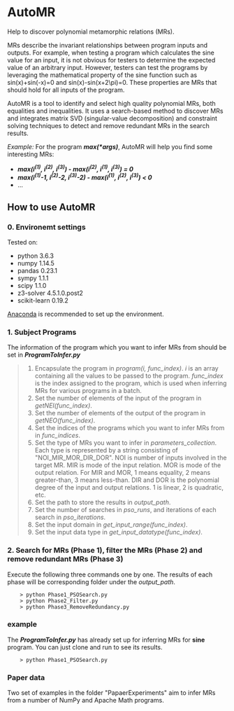 # AutoMR
Help to discover polynomial metamorphic relations (MRs).

MRs describe the invariant relationships between program inputs and outputs. For example, when testing a program which calculates the sine value for an input, it is not obvious for testers to determine the expected value of an arbitrary input. However, testers can test the programs by leveraging the mathematical property of the sine function such as sin(x)+sin(-x)=0 and sin(x)-sin(x+2\pi)=0. These properties are MRs that should hold for all inputs of the program.

AutoMR is a tool to identify and select high quality polynomial MRs, both equalities and inequalities. It uses a search-based method to discover MRs and integrates matrix SVD (singular-value decomposition) and constraint solving techniques to detect and remove redundant MRs in the search results.

_Example:_ For the program ___max(*args)___, AutoMR will help you find some interesting MRs: 
- ___max(i<sup>(1)</sup>, i<sup>(2)</sup>, i<sup>(3)</sup>) - max(i<sup>(2)</sup>, i<sup>(1)</sup>, i<sup>(3)</sup>) = 0___
 - ___max(i<sup>(1)</sup>-1, i<sup>(2)</sup>-2, i<sup>(3)</sup>-2) - max(i<sup>(1)</sup>, i<sup>(2)</sup>, i<sup>(3)</sup>) < 0___
 - ...

## How to use AutoMR

### 0. Environemt settings
Tested on:
* python 3.6.3
* numpy 1.14.5
* pandas 0.23.1
* sympy 1.1.1
* scipy 1.1.0
* z3-solver 4.5.1.0.post2
* scikit-learn 0.19.2

[Anaconda](https://www.anaconda.com/what-is-anaconda) is recommended to set up the environment.

### 1. Subject Programs

The information of the program which you want to infer MRs from should be set in ___ProgramToInfer.py___
> 1. Encapsulate the program in _program(i, func_index)_. _i_ is an array containing all the values to be passed to the program. _func_index_ is the index assigned to the program, which is used when inferring MRs for various programs in a batch.
> 2. Set the number of elements of the input of the program in _getNEI(func_index)_.
> 3. Set the number of elements of the output of the program in _getNEO(func_index)_.
> 4. Set the indices of the programs which you want to infer MRs from in _func_indices_.
> 5. Set the type of MRs you want to infer in _parameters_collection_. Each type is represented by a string consisting of "NOI_MIR_MOR_DIR_DOR". NOI is number of inputs involved in the target MR. MIR is mode of the input relation. MOR is mode of the output relation. For MIR and MOR, 1 means equality, 2 means greater-than, 3 means less-than. DIR and DOR is the polynomial degree of the input and output relations. 1 is linear, 2 is quadratic, etc.
> 6. Set the path to store the results in _output_path_.
> 7. Set the number of searches in _pso_runs_, and iterations of each search in _pso_iterations_.
> 8. Set the input domain in _get_input_range(func_index)_.
> 9. Set the input data type in _get_input_datatype(func_index)_.

### 2. Search for MRs (Phase 1), filter the MRs (Phase 2) and remove redundant MRs (Phase 3)
Execute the following three commands one by one. The results of each phase will be corresponding folder under the _output_path_.

```
    > python Phase1_PSOSearch.py
    > python Phase2_Filter.py
    > python Phase3_RemoveRedundancy.py
```

### example
The ___ProgramToInfer.py___ has already set up for inferring MRs for __sine__ program. You can just clone and run to see its results.
```
    > python Phase1_PSOSearch.py
```

### Paper data
Two set of examples in the folder "PapaerExperiments" aim to infer MRs from a number of NumPy and Apache Math programs.

